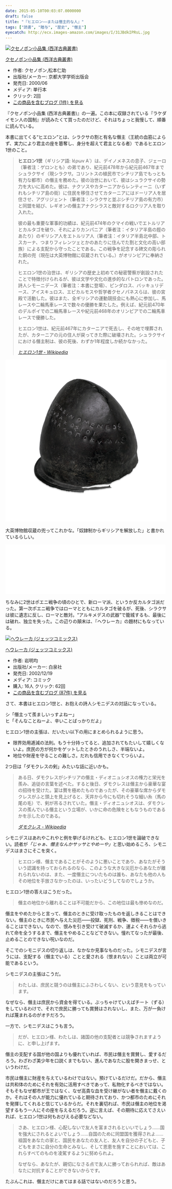 ```yaml
---
date: 2015-05-10T00:03:07.0000000
draft: false
title: "『ヒエロン――または僭主的な人』"
tags: ["読書", "贈与", "歴史", "僭主"]
eyecatch: http://ecx.images-amazon.com/images/I/31JBdkIPRsL.jpg
---
```

<p><div class="hatena-asin-detail"><a href="http://www.amazon.co.jp/exec/obidos/ASIN/4876981183/bestylesnet-22/"><img src="http://ecx.images-amazon.com/images/I/31JBdkIPRsL._SL160_.jpg" class="hatena-asin-detail-image" alt="クセノポン小品集 (西洋古典叢書)" title="クセノポン小品集 (西洋古典叢書)"></a><div class="hatena-asin-detail-info"><p class="hatena-asin-detail-title"><a href="http://www.amazon.co.jp/exec/obidos/ASIN/4876981183/bestylesnet-22/">クセノポン小品集 (西洋古典叢書)</a></p><ul><li><span class="hatena-asin-detail-label">作者:</span> クセノポン,松本仁助</li><li><span class="hatena-asin-detail-label">出版社/メーカー:</span> 京都大学学術出版会</li><li><span class="hatena-asin-detail-label">発売日:</span> 2000/06</li><li><span class="hatena-asin-detail-label">メディア:</span> 単行本</li><li> <span class="hatena-asin-detail-label">クリック</span>: 2回</li><li><a href="http://d.hatena.ne.jp/asin/4876981183/bestylesnet-22" target="_blank">この商品を含むブログ (1件) を見る</a></li></ul></div><div class="hatena-asin-detail-foot"></div></div></p><p>『クセノポン小品集 (西洋古典叢書)』の一遍。この本に収録されている『ラケダイモン人の国制』が読みたくて買ったのだけど、それはちょっと我慢して、順番に読んでいる。</p><p>本書に出てくる“ヒエロン”とは、シラクサの割と有名な僭主（王統の血筋によらず、実力により君主の座を簒奪し、身分を超えて君主となる者）であるヒエロン1世のこと。</p>

<blockquote cite="http://ja.wikipedia.org/wiki/%E3%83%92%E3%82%A8%E3%83%AD%E3%83%B31%E4%B8%96">
<p><b>ヒエロン1世</b>（ギリシア語: Ιέρων Α΄）は、デイノメネスの息子、ジェーロ（筆者注：ゲロンとも）の弟であり、紀元前478年から紀元前467年までシュラクサイ（現シラクサ。コリントスの植民市でシチリア島でもっとも有力な都市）の僭主を務めた。彼の治世において、彼はシュラクサイの勢力を大いに高めた。彼は、ナクソスやカターニアからレンティーニ（いずれもシチリア島の街）に住民を移住させてカターニアにはドーリア人を居住させ、アグリジェント（筆者注：シラクサと並ぶシチリア島の有力市）と同盟を結び、レギオンの僭主アナクシラスと敵対するロクリア人を取り入れた。</p><p>彼の最も重要な軍事的功績は、紀元前474年のクマイの戦いでエトルリアとカルタゴを破り、それによりカンパニア（筆者注：イタリア半島の脛のあたり）のギリシア人をエトルリア人（筆者注：イタリア半島北中部、トスカーナ、つまりフィレンツェとかのあたりに住んでた割と文化の高い部族）による支配から守ったことである。この戦争を記念する碑文の彫られた銅の兜（現在は大英博物館に収蔵されている。）がオリンピアに奉納された。</p><p>ヒエロン1世の治世は、ギリシアの歴史上初めての秘密警察が創設されたことで特徴付けられるが、彼は文学や文化の進歩的なパトロンであった。詩人シモーニデース（筆者注：本書に登場）、ピンダロス、バッキュリデース、アイスキュロス、エピカルモスや哲学者クセノパネスらは、彼の宮殿で活動した。彼はまた、全ギリシアの運動競技会にも熱心に参加し、馬レースや二輪馬車レースで数々の優勝を果たした。例えば、紀元前470年のデルポイでの二輪馬車レースや紀元前468年のオリンピアでの二輪馬車レースで優勝した。</p><p>ヒエロン1世は、紀元前467年にカターニアで死去し、その地で埋葬されたが、カターニアの元の住人が戻ってきた際に破壊された。シュラクサイにおける僭主制は、彼の死後、わずか1年程度しか続かなかった。</p>

<cite><a href="http://ja.wikipedia.org/wiki/%E3%83%92%E3%82%A8%E3%83%AD%E3%83%B31%E4%B8%96">&#x30D2;&#x30A8;&#x30ED;&#x30F3;1&#x4E16; - Wikipedia</a></cite>
</blockquote>
<p><span itemscope itemtype="http://schema.org/Photograph"><img src="20150510001500.jpg" alt="f:id:daruyanagi:20150510001500j:plain" title="f:id:daruyanagi:20150510001500j:plain" class="hatena-fotolife" itemprop="image"></span></p><p>大英博物館収蔵の兜ってこれかな。「奴隷制からギリシアを解放した」と書かれているらしい。</p><p><iframe src="//hatenablog-parts.com/embed?url=http%3A%2F%2Fwww.britishmuseum.org%2Fexplore%2Fhighlights%2Fhighlight_objects%2Fgr%2Fb%2Fbronze_helmet_with_inscription.aspx" title="British Museum - Bronze helmet with an inscription of Hieron I" class="embed-card embed-webcard" scrolling="no" frameborder="0" style="display: block; width: 100%; height: 155px; max-width: 500px; margin: 10px 0px;"><a href="http://www.britishmuseum.org/explore/highlights/highlight_objects/gr/b/bronze_helmet_with_inscription.aspx">British Museum - Bronze helmet with an inscription of Hieron I</a></iframe></p><p>ちなみに2世はポエニ戦争の頃のひとで、新ローマ派、というか反カルタゴ派だった。第一次ポエニ戦争ではローマとともにカルタゴを破るが、死後、シラクサは彼に遺志に反し、ローマと敵対。“アルキメデスの武器”で籠城するも、最後には破れ、独立を失った。この辺りの顛末は、『ヘウレーカ』の題材にもなっている。</p><p><div class="hatena-asin-detail"><a href="http://www.amazon.co.jp/exec/obidos/ASIN/4592135008/bestylesnet-22/"><img src="http://ecx.images-amazon.com/images/I/51MKRSAGAYL._SL160_.jpg" class="hatena-asin-detail-image" alt="ヘウレーカ (ジェッツコミックス)" title="ヘウレーカ (ジェッツコミックス)"></a><div class="hatena-asin-detail-info"><p class="hatena-asin-detail-title"><a href="http://www.amazon.co.jp/exec/obidos/ASIN/4592135008/bestylesnet-22/">ヘウレーカ (ジェッツコミックス)</a></p><ul><li><span class="hatena-asin-detail-label">作者:</span> 岩明均</li><li><span class="hatena-asin-detail-label">出版社/メーカー:</span> 白泉社</li><li><span class="hatena-asin-detail-label">発売日:</span> 2002/12/19</li><li><span class="hatena-asin-detail-label">メディア:</span> コミック</li><li><span class="hatena-asin-detail-label">購入</span>: 16人 <span class="hatena-asin-detail-label">クリック</span>: 62回</li><li><a href="http://d.hatena.ne.jp/asin/4592135008/bestylesnet-22" target="_blank">この商品を含むブログ (87件) を見る</a></li></ul></div><div class="hatena-asin-detail-foot"></div></div></p><p>さて、本書はヒエロン1世と、お抱えの詩人シモニデスの対話になっている。</p><p>シ「僭主って羨ましいっすよねー」<br />
ヒ「そんなことねーよ、辛いことばっかりだよ」</p><p>ヒエロン1世の主張は、だいたい以下の用にまとめられるように思う。</p>

<ul>
<li>限界効用逓減の法則。もう十分持ってると、追加されてもたいして嬉しくないよ。庶民の方が何かをゲットしたときのうれしさ、半端ないよ。</li>
<li>地位や財産を守ることの難しさ。だれも信用できなくてつらいよ。</li>
</ul><p>2つ目は「ダモクレスの剣」みたいな話に近いかも。</p>

<blockquote cite="http://ja.wikipedia.org/wiki/%E3%83%80%E3%83%A2%E3%82%AF%E3%83%AC%E3%82%B9#.E3.83.80.E3.83.A2.E3.82.AF.E3.83.AC.E3.82.B9.E3.81.AE.E5.89.A3_.EF.BC.88The_Sword_of_Damocles.EF.BC.89">
<p>ある日、ダモクレスがシチリアの僭主・ディオニュシオスの権力と栄光を羨み、追従の言葉を述べた。すると後日、ダモクレスは僭主から豪華な宴の招待を受けた。宴は贅を極めたものであったが、その豪華な席からダモクレスがふと頭上を見上げると、天井から今にも切れそうな細い糸（馬の尾の毛）で、剣が吊るされていた。僭主・ディオニュシオスは、ダモクレスの羨んでいる僭主という立場が、いかに命の危険をともなうものであるかを示したのである。</p>

<cite><a href="http://ja.wikipedia.org/wiki/%E3%83%80%E3%83%A2%E3%82%AF%E3%83%AC%E3%82%B9#.E3.83.80.E3.83.A2.E3.82.AF.E3.83.AC.E3.82.B9.E3.81.AE.E5.89.A3_.EF.BC.88The_Sword_of_Damocles.EF.BC.89">&#x30C0;&#x30E2;&#x30AF;&#x30EC;&#x30B9; - Wikipedia</a></cite>
</blockquote>
<p>シモニデスはあれやこれやと例を挙げるけれども、ヒエロン1世を論破できない。読者が<i>「じゃぁ、僭主なんかサッサとやめーや」</i>と思い始めるころ、シモニデスはまさにそこを突く。</p>

<blockquote>
<p>ヒエロン様、僭主であることがそのように悪いことであり、あなたがそういう認識を持っておられるのなら、このような大きな災厄からあなたが離れられないのは、また、一度僭主についたものは誰も、あなたも他の人もその地位を手放さなかったのは、いったいどうしてなのでしょうか。</p>

</blockquote>
<p>ヒエロン1世の答えはこうだった。</p>

<blockquote>
<p>僭主の地位から離れることは不可能だから、この地位は最も惨めなのだ。</p>

</blockquote>
<p>僭主をやめたからと言って、僭主のときに受け取ったものを返しきることはできない。僭主のときに市民へ与えた災厄――投獄、死刑、戦争、徴税――を償いきることはできない。なので、恨みを引き受けて破滅するか、運よくそれらから逃れて命を全うするまで、僭主をやめることなどできない。憧れてなったが最後、止めることのできない呪いなのだ。</p><p>そこでのシモニデスの切り返しは、なかなか見事なものだった。シモニデスが言うには、支配する（僭主でいる）ことと愛される（恨まれない）ことは両立が可能であるという。</p><p>シモニデスの主張はこうだ。</p>

<blockquote>
<p>わたしは、庶民と競うのは僭主にふさわしくない、という意見をもっています。</p>

</blockquote>
<p>なぜなら、僭主は庶民から資金を得ている。ぶっちゃけていえばチート（ずる）をしているわけで、それで庶民に勝っても賞賛はされないし、また、万が一負ければ蔑まれるのがオチだろう。</p><p>一方で、シモニデスはこうも言う。</p>

<blockquote>
<p>だが、ヒエロン様、わたしは、諸国の他の支配者とは競争されますように、と申し上げます。</p>

</blockquote>
<p>僭主の支配する国が他の国よりも優れていれば、市民は僭主を賞賛し、愛するだろう。わざわざ美少年を口説くまでもない、進んであなたに股を開きまっせ、というわけだ。</p><p>市民は僭主に財産を与えているわけではない。預けているだけだ。だから、僭主は共和体のためにそれを有効に活用すべきであって、私物化するべきではない。そもそもなぜ都市が王ではなく、なぜ高貴な血を受け継がない者を僭主に戴くのか。それはその人が能力に優れていると期待されており、かつ都市のためにそれを発揮してくれると信じているからだ。それを裏切れば、市民は僭主の地位を渇望するもう一人にその座を与えるだろう。逆に言えば、その期待に応えてさえいれば、ヒエロン1世は何もおびえる必要などない。</p>

<blockquote>
<p>さあ、ヒエロン様、心配しないで友人を富まされるといいでしょう……国を強大にされるとよいでしょう……自国のために同盟国を獲得されよ……祖国をあなたの家と、国民をあなたの友人と、友人を自分の子どもと、子どもをまさに自分の生命とみなし、そして恩恵を施すことにおいては、これらすべてのものを凌駕するように努められよ。</p><p>なぜなら、あなたが、親切になさる点で友人に勝っておられれば、敵はあなたに対抗することができないからです。</p>

</blockquote>
<p>たぶんこれは、僭主だけにあてはまる話ではないのだろうと思う。</p>
